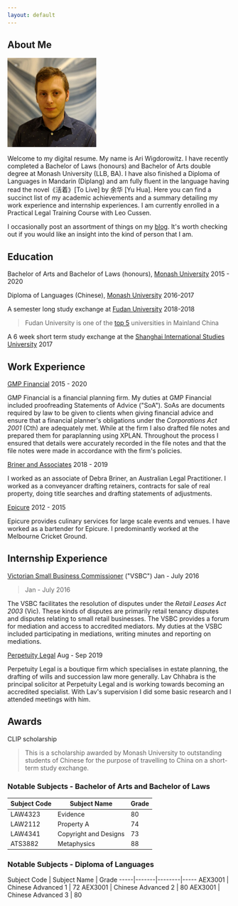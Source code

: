 ```yaml
---
layout: default
---
```


## About Me

<img class="profile-picture" src="sherlock.jpg">

Welcome to my digital resume. My name is Ari Wigdorowitz. I have recently completed a Bachelor of Laws (honours) and Bachelor of Arts double degree at Monash University (LLB, BA).  I have also finished a Diploma of Languages in Mandarin (Diplang) and am fully fluent in the language having read the novel《活着》[To Live] by 余华 [Yu Hua]. Here you can find a succinct list of my academic achievements and a summary detailing my work experience and internship experiences. I am currently enrolled in a Practical Legal Training Course with Leo Cussen.  

I occasionally post an assortment of things on my [blog](https://wigdo.github.io/papyrus). It's worth checking out if you would like an insight into the kind of person that I am.  

## Education

Bachelor of Arts and Bachelor of Laws (honours), [Monash University](https://www.monash.edu/study/why-choose-monash/our-rankings)
2015 - 2020

Diploma of Languages (Chinese), [Monash University](https://www.monash.edu/study/why-choose-monash/our-rankings)
2016-2017

A semester long study exchange at [Fudan University](https://en.wikipedia.org/wiki/Fudan_University 'highly regarded Chinese university')
2018-2018

> Fudan University is one of the [top 5](https://www.timeshighereducation.com/student/best-universities/best-universities-china) universities in Mainland China

A 6 week short term study exchange at the [Shanghai International Studies University](https://en.wikipedia.org/wiki/Shanghai_International_Studies_University) 2017

## Work Experience

[GMP Financial](https://gmpfinancial.com.au/) 2015 - 2020
<p> GMP Financial is a financial planning firm. My duties at GMP Financial
included proofreading Statements of Advice ("SoA"). SoAs are documents required
by law to be given to clients when giving financial advice and ensure
that a financial planner's obligations under the <em> Corporations Act 2001
</em> (Cth) are adequately met. While at the firm I also drafted file notes and prepared
them for paraplanning using XPLAN. Throughout the process I ensured that details
were accurately recorded in the file notes and that the file notes were made in
accordance with the firm's policies.
</p>


[Briner and Associates](https://lawyerlist.com.au/1829-Briner--Associates.aspx) 2018 - 2019

<p>
I worked as an associate of Debra Briner, an Australian Legal Practitioner. I worked as a conveyancer
drafting retainers, contracts for sale of real property, doing title searches and drafting statements of adjustments.
</p>


[Epicure](https://www.epicure.com.au/) 2012 - 2015


<p> Epicure provides culinary services for large scale events and venues. I have
worked as a bartender for Epicure. I predominantly worked at the
Melbourne Cricket Ground.  
</p>


## Internship Experience

[Victorian Small Business Commissioner](https://www.vsbc.vic.gov.au/) ("VSBC") Jan - July 2016
> Jan - July 2016

<p> The VSBC facilitates the resolution of disputes under the <em> Retail Leases Act 2003 </em> (Vic). These kinds of disputes are primarily retail tenancy disputes and disputes relating to small retail businesses. The VSBC provides a forum for mediation and access to accredited mediators. My duties at the VSBC included participating in mediations, writing minutes and reporting on mediations. </p>

[Perpetuity Legal](https://www.perpetuitylegal.com.au/) Aug - Sep 2019


<p>
Perpetuity Legal is a boutique firm which specialises in estate planning, the drafting of wills and succession law more generally. Lav Chhabra is the principal solicitor at Perpetuity Legal and is working towards becoming an accredited specialist. With Lav's supervision I did some basic research and I attended meetings with him.
</p>


## Awards

CLIP scholarship
> This is a scholarship awarded by Monash University to outstanding students of Chinese for the purpose of travelling to China on a short-term study exchange.

### Notable Subjects - Bachelor of Arts and Bachelor of Laws

Subject Code | Subject Name | Grade
-----|-------|--------
LAW4323 | Evidence | 80
LAW2112 | Property A | 74
LAW4341 |Copyright and Designs| 73
ATS3882 |Metaphysics | 88

### Notable Subjects - Diploma of Languages

Subject Code | Subject Name | Grade
-----|-------|--------|-----
AEX3001 | Chinese Advanced 1  | 72
AEX3001 | Chinese Advanced 2  | 80
AEX3001 | Chinese Advanced 3  | 80
